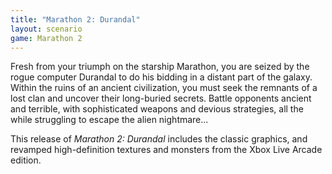 ```yaml
---
title: "Marathon 2: Durandal"
layout: scenario
game: Marathon 2
---
```

Fresh from your triumph on the starship Marathon, you are seized by the rogue computer Durandal to do his bidding in a distant part of the galaxy. Within the ruins of an ancient civilization, you must seek the remnants of a lost clan and uncover their long-buried secrets. Battle opponents ancient and terrible, with sophisticated weapons and devious strategies, all the while struggling to escape the alien nightmare...

This release of <cite class="game">Marathon 2: Durandal</cite> includes the classic graphics, and revamped high-definition textures and monsters from the Xbox Live Arcade edition.
